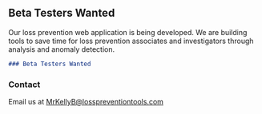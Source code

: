 ## Beta Testers Wanted

Our loss prevention web application is being developed. We are building tools to save time for loss prevention associates and investigators through analysis and anomaly detection.


```markdown
### Beta Testers Wanted
```


### Contact

Email us at [MrKellyB@losspreventiontools.com](MrKellyB@losspreventiontools.com)

